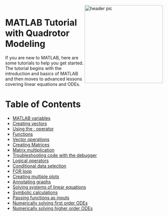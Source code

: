<img src="https://github.com/AkshayLaddha943/MATLAB_Tutorial_with_Quadrotor_Modeling/blob/main/matlab.png" align="right" width="250" alt="header pic"/>

# MATLAB Tutorial with Quadrotor Modeling

If you are new to MATLAB, here are some tutorials to help you get started.
The tutorial begins with the introduction and basics of MATLAB and then moves to advanced lessons covering linear equations and ODEs.

# Table of Contents
   * [MATLAB variables](https://www.youtube.com/watch?v=L-Y8Q--I2YM&feature=youtu.be)
   * [Creating vectors](https://www.youtube.com/watch?v=8OQyjKBo0kM&feature=youtu.be)
   * [Using the : operator](https://www.youtube.com/watch?v=-nnyr8jdoFg&feature=youtu.be)
   * [Functions](https://www.youtube.com/watch?v=2DZSBODL5oQ&feature=youtu.be)
   * [Vector operations](https://www.youtube.com/watch?v=rWoYfSLF3rY&feature=youtu.be)
   * [Creating Matrices](https://www.youtube.com/watch?v=uEaSPQz5-p0&feature=youtu.be)
   * [Matrix multiplication](https://www.youtube.com/watch?v=ooGBmqU6TVg)
   * [Troubleshooting code with the debugger](https://www.youtube.com/watch?v=eQteG8hNJYE&feature=youtu.be)
   * [Logical operators](https://www.youtube.com/watch?v=bnMQZJbOBn8)
   * [Conditional data selection](https://www.youtube.com/watch?v=bnMQZJbOBn8)
   * [FOR loop](https://www.youtube.com/watch?v=Iauqjo7qAOc&feature=youtu.be)
   * [Creating multiple plots](https://www.youtube.com/watch?v=CKHN8xKN-Wk&feature=youtu.be)
   * [Annotating graphs](https://www.youtube.com/watch?v=0tQ_QKLgPqY&feature=youtu.be)
   * [Solving systems of linear equations](https://www.youtube.com/watch?v=UQk6HnuAtyc&feature=youtu.be)
   * [Symbolic calculations](https://www.youtube.com/watch?v=kNqtsuHBADM&feature=youtu.be)
   * [Passing functions as inputs](https://www.youtube.com/watch?v=MhPf5uP3tzs&feature=youtu.be)
   * [Numerically solving first order ODEs](https://www.youtube.com/watch?v=GyGCn7Z4Xqg&feature=youtu.be)
   * [Numerically solving higher order ODEs](https://www.youtube.com/watch?v=fumznzFLjK8&feature=youtu.be)
